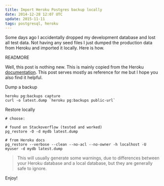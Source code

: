 ```yaml
---
title: Import Heroku Postgres backup locally
date: 2014-12-28 12:07 UTC
update: 2015-11-11
tags: postgresql, heroku
---
```


Some days ago I accidentally dropped my development database and lost all test data. Not having any seed files I just dumped the production data from Heroku and imported it locally.
Here is how.

READMORE

Well, this post is nothing new. This is mainly copied from the Heroku [documentation](https://devcenter.heroku.com/articles/heroku-postgres-import-export). 
This post serves mostly as reference for me but I hope you also find it helpful.

Dump a backup

```shell
heroku pg:backups capture
curl -o latest.dump `heroku pg:backups public-url`
```

Restore locally

```shell
# choose:

# found on Stackoverflow (tested and worked)
pg_restore -O -d mydb latest.dump

# from Heroku docs
pg_restore --verbose --clean --no-acl --no-owner -h localhost -U myuser -d mydb latest.dump
```

> This will usually generate some warnings, due to differences between your Heroku database and a local database, but they are generally safe to ignore.

Enjoy!
